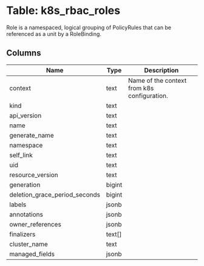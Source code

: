 
# Table: k8s_rbac_roles
Role is a namespaced, logical grouping of PolicyRules that can be referenced as a unit by a RoleBinding.
## Columns
| Name        | Type           | Description  |
| ------------- | ------------- | -----  |
|context|text|Name of the context from k8s configuration.|
|kind|text||
|api_version|text||
|name|text||
|generate_name|text||
|namespace|text||
|self_link|text||
|uid|text||
|resource_version|text||
|generation|bigint||
|deletion_grace_period_seconds|bigint||
|labels|jsonb||
|annotations|jsonb||
|owner_references|jsonb||
|finalizers|text[]||
|cluster_name|text||
|managed_fields|jsonb||
